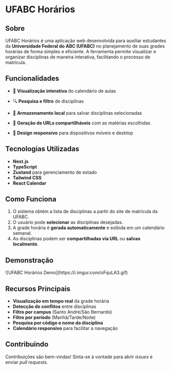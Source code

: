 # UFABC Horários

## Sobre

UFABC Horários é uma aplicação web desenvolvida para auxiliar estudantes da **Universidade Federal do ABC (UFABC)** no planejamento de suas grades horárias de forma simples e eficiente. A ferramenta permite visualizar e organizar disciplinas de maneira interativa, facilitando o processo de matrícula.

## Funcionalidades

- 📅 **Visualização interativa** do calendário de aulas
- 🔍 **Pesquisa e filtro** de disciplinas
- 💾 **Armazenamento local** para salvar disciplinas selecionadas
- 🔗 **Geração de URLs compartilháveis** com as matérias escolhidas

- 📱 **Design responsivo** para dispositivos móveis e desktop

## Tecnologias Utilizadas

- **Next.js**
- **TypeScript**
- **Zustand** para gerenciamento de estado
- **Tailwind CSS**
- **React Calendar**

## Como Funciona

1. O sistema obtém a lista de disciplinas a partir do site de matrícula da UFABC.
2. O usuário pode **selecionar** as disciplinas desejadas.
3. A grade horária é **gerada automaticamente** e exibida em um calendário semanal.
4. As disciplinas podem ser **compartilhadas via URL** ou **salvas localmente**.

## Demonstração

<div align="justify">
![UFABC Horários Demo](https://i.imgur.com/oFquLA3.gif)  
</div>

## Recursos Principais

- **Visualização em tempo real** da grade horária
- **Detecção de conflitos** entre disciplinas
- **Filtro por campus** (Santo André/São Bernardo)
- **Filtro por período** (Manhã/Tarde/Noite)
- **Pesquisa por código e nome da disciplina**
- **Calendário responsivo** para facilitar a navegação

## Contribuindo

Contribuições são bem-vindas! Sinta-se à vontade para abrir _issues_ e enviar _pull requests_.

